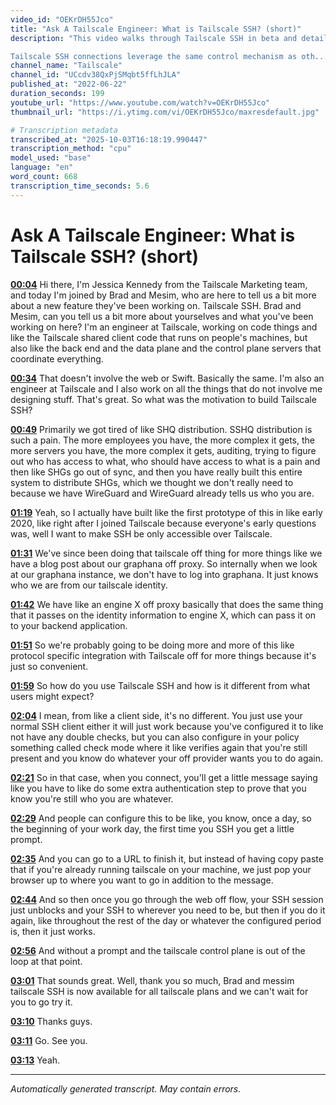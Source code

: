 ```yaml
---
video_id: "OEKrDH55Jco"
title: "Ask A Tailscale Engineer: What is Tailscale SSH? (short)"
description: "This video walks through Tailscale SSH in beta and details how it works with Tailscale engineers, Brad Fitzpatrick and Maisem Ali.

Tailscale SSH connections leverage the same control mechanism as oth..."
channel_name: "Tailscale"
channel_id: "UCcdv38QxPjSMqbt5ffLhJLA"
published_at: "2022-06-22"
duration_seconds: 199
youtube_url: "https://www.youtube.com/watch?v=OEKrDH55Jco"
thumbnail_url: "https://i.ytimg.com/vi/OEKrDH55Jco/maxresdefault.jpg"

# Transcription metadata
transcribed_at: "2025-10-03T16:18:19.990447"
transcription_method: "cpu"
model_used: "base"
language: "en"
word_count: 668
transcription_time_seconds: 5.6
---
```


# Ask A Tailscale Engineer: What is Tailscale SSH? (short)

**[00:04](https://youtube.com/watch?v=OEKrDH55Jco&t=4s)** Hi there, I'm Jessica Kennedy from the Tailscale Marketing team, and today I'm joined by Brad and Mesim, who are here to tell us a bit more about a new feature they've been working on. Tailscale SSH. Brad and Mesim, can you tell us a bit more about yourselves and what you've been working on here? I'm an engineer at Tailscale, working on code things and like the Tailscale shared client code that runs on people's machines, but also like the back end and the data plane and the control plane servers that coordinate everything.

**[00:34](https://youtube.com/watch?v=OEKrDH55Jco&t=34s)** That doesn't involve the web or Swift. Basically the same. I'm also an engineer at Tailscale and I also work on all the things that do not involve me designing stuff. That's great. So what was the motivation to build Tailscale SSH?

**[00:49](https://youtube.com/watch?v=OEKrDH55Jco&t=49s)** Primarily we got tired of like SHQ distribution. SSHQ distribution is such a pain. The more employees you have, the more complex it gets, the more servers you have, the more complex it gets, auditing, trying to figure out who has access to what, who should have access to what is a pain and then like SHGs go out of sync, and then you have really built this entire system to distribute SHGs, which we thought we don't really need to because we have WireGuard and WireGuard already tells us who you are.

**[01:19](https://youtube.com/watch?v=OEKrDH55Jco&t=79s)** Yeah, so I actually have built like the first prototype of this in like early 2020, like right after I joined Tailscale because everyone's early questions was, well I want to make SSH be only accessible over Tailscale.

**[01:31](https://youtube.com/watch?v=OEKrDH55Jco&t=91s)** We've since been doing that tailscale off thing for more things like we have a blog post about our graphana off proxy. So internally when we look at our graphana instance, we don't have to log into graphana. It just knows who we are from our tailscale identity.

**[01:42](https://youtube.com/watch?v=OEKrDH55Jco&t=102s)** We have like an engine X off proxy basically that does the same thing that it passes on the identity information to engine X, which can pass it on to your backend application.

**[01:51](https://youtube.com/watch?v=OEKrDH55Jco&t=111s)** So we're probably going to be doing more and more of this like protocol specific integration with Tailscale off for more things because it's just so convenient.

**[01:59](https://youtube.com/watch?v=OEKrDH55Jco&t=119s)** So how do you use Tailscale SSH and how is it different from what users might expect?

**[02:04](https://youtube.com/watch?v=OEKrDH55Jco&t=124s)** I mean, from like a client side, it's no different. You just use your normal SSH client either it will just work because you've configured it to like not have any double checks, but you can also configure in your policy something called check mode where it like verifies again that you're still present and you know do whatever your off provider wants you to do again.

**[02:21](https://youtube.com/watch?v=OEKrDH55Jco&t=141s)** So in that case, when you connect, you'll get a little message saying like you have to like do some extra authentication step to prove that you know you're still who you are whatever.

**[02:29](https://youtube.com/watch?v=OEKrDH55Jco&t=149s)** And people can configure this to be like, you know, once a day, so the beginning of your work day, the first time you SSH you get a little prompt.

**[02:35](https://youtube.com/watch?v=OEKrDH55Jco&t=155s)** And you can go to a URL to finish it, but instead of having copy paste that if you're already running tailscale on your machine, we just pop your browser up to where you want to go in addition to the message.

**[02:44](https://youtube.com/watch?v=OEKrDH55Jco&t=164s)** And so then once you go through the web off flow, your SSH session just unblocks and your SSH to wherever you need to be, but then if you do it again, like throughout the rest of the day or whatever the configured period is, then it just works.

**[02:56](https://youtube.com/watch?v=OEKrDH55Jco&t=176s)** And without a prompt and the tailscale control plane is out of the loop at that point.

**[03:01](https://youtube.com/watch?v=OEKrDH55Jco&t=181s)** That sounds great. Well, thank you so much, Brad and messim tailscale SSH is now available for all tailscale plans and we can't wait for you to go try it.

**[03:10](https://youtube.com/watch?v=OEKrDH55Jco&t=190s)** Thanks guys.

**[03:11](https://youtube.com/watch?v=OEKrDH55Jco&t=191s)** Go. See you.

**[03:13](https://youtube.com/watch?v=OEKrDH55Jco&t=193s)** Yeah.

---

*Automatically generated transcript. May contain errors.*
